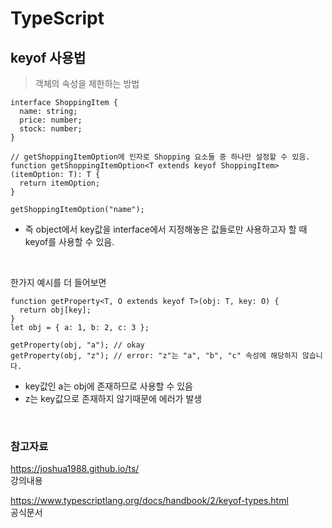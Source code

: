 # TypeScript

## keyof 사용법

> 객체의 속성을 제한하는 방법

```TS
interface ShoppingItem {
  name: string;
  price: number;
  stock: number;
}

// getShoppingItemOption에 인자로 Shopping 요소들 중 하나만 설정할 수 있음.
function getShoppingItemOption<T extends keyof ShoppingItem>(itemOption: T): T {
  return itemOption;
}

getShoppingItemOption("name");
```

- 즉 object에서 key값을 interface에서 지정해놓은 값들로만 사용하고자 할 때 keyof를 사용할 수 있음.

<br>

한가지 예시를 더 들어보면

```TS
function getProperty<T, O extends keyof T>(obj: T, key: O) {
  return obj[key];
}
let obj = { a: 1, b: 2, c: 3 };

getProperty(obj, "a"); // okay
getProperty(obj, "z"); // error: "z"는 "a", "b", "c" 속성에 해당하지 않습니다.
```

- key값인 a는 obj에 존재하므로 사용할 수 있음
- z는 key값으로 존재하지 않기때문에 에러가 발생

<br>

### 참고자료

https://joshua1988.github.io/ts/  
강의내용

https://www.typescriptlang.org/docs/handbook/2/keyof-types.html  
공식문서
